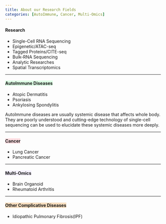 ```yaml
---
title: About our Research Fields
categories: [AutoImmune, Cancer, Multi-Omics]
---
```


#### Research  

* Single-Cell RNA Sequencing
* Epigenetic/ATAC-seq
* Tagged Proteins/CITE-seq
* Bulk-RNA Sequencing
* Analytic Researches
* Spatial Transcriptomics  

---
#### <span style="background-color: #dcffe4"> AutoImmune Diseases </span>  

* Atopic Dermatitis
* Psoriasis
* Ankylosing Spondylitis

AutoImmune diseases are usually systemic disease that affects whole body. They are poorly understood and cutting-edge technology of single-cell sequencing can be used to elucidate these systemic diseases more deeply.  

---
#### <span style="background-color: #ffdce0"> Cancer </span>  

* Lung Cancer
* Pancreatic Cancer  

---
#### <span style="background-color: #f5f0ff"> Multi-Omics </span>  

* Brain Organoid
* Rheumatoid Arthritis  

---
#### <span style="background-color: #F7DDBE"> Other Complicative Diseases </span>  

* Idiopathic Pulmonary Fibrosis(IPF)  

